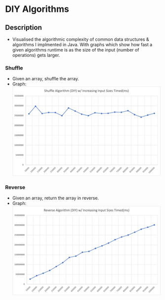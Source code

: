 # DIY Algorithms

## Description
- Visualised the algorithmic complexity of common data structures & algorithms I implmented in Java. With graphs which show how fast a given algorithms runtime is as the size of the input (number of operations) gets larger.

### Shuffle
- Given an array, shuffle the array.
- Graph:
![DIY Shuffle Algorithm](/graphs/ShuffleAlgorithmDIY.png)

### Reverse
- Given an array, return the array in reverse.
- Graph:
![DIY Reverse Algorithm](/graphs/ReverseAlgorithmDIY.png)
